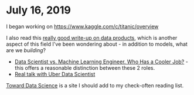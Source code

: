 # July 16, 2019

I began working on https://www.kaggle.com/c/titanic/overview

I also read this [really good write-up on data products](https://towardsdatascience.com/designing-data-products-b6b93edf3d23), which is another aspect of this field I've been wondering about - in addition to models, what are we _building_?

- [Data Scientist vs. Machine Learning Engineer. Who Has a Cooler Job?](https://www.youtube.com/watch?v=l05OHGUyK-E) - this offers a reasonable distinction between these 2 roles.
- [Real talk with Uber Data Scientist](https://www.youtube.com/watch?v=KOU2Zu3h7zM)

[Toward Data Science](https://towardsdatascience.com) is a site I should add to my check-often reading list.
